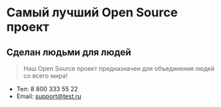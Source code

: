 # Самый лучший Open Source проект

## Сделан людьми для людей

> Наш Open Source проект предназначен для объединения людей со всего мира!

 * Тел: 8 800 333 55 22
 * Email: support@test.ru
